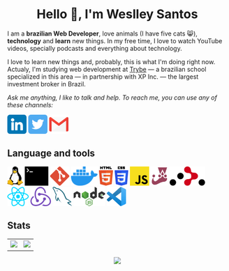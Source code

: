 <h1 align="center">Hello 👋, I'm Weslley Santos</h1>
<p>
  I am a <strong>brazilian Web Developer</strong>, love animals (I have five cats 😸), <strong>technology</strong> and <strong>learn</strong> new things. In my free time, I love to watch YouTube videos, specially podcasts and everything about technology.
</p>
<p>
  I love to learn new things and, probably, this is what I'm doing right now. Actualy, I'm studying web development at <a href="https://betrybe.com">Trybe</a> — a brazilian school specialized in this area — in partnership with XP Inc. — the largest investment broker in Brazil.
</p>
<p>
  <em>
    Ask me anything, I like to talk and help. To reach me, you can use any of these channels: 
  </em>
</p>
<div>
  <a href="https://www.linkedin.com/in/weslley-almerindo/"><img src="Images/linkedin.png" alt="linkedin" height="44px" /></a>
  <a href="https://twitter.com/wes_almerindo"><img src="Images/twitter.png" alt="twitter" height="44px" /></a>
  <a href="mailto:weslleyalmerindo2@gmail.com"><img src="Images/gmail.png" alt="email" height="44px" /></a>
</div>
<h2>Language and tools</h2>
<div>
  <a href=""><img src="Images/linux-tux.svg" alt="linux" height="44px" /></a>
  <a href=""><img src="Images/terminal.svg" alt="terminal" height="44px" /></a>
  <a href=""><img src="Images/git-icon.svg" alt="git" height="44px" /></a>
  <a href=""><img src="Images/docker-icon.svg" alt="docker" height="44px" /></a>
  <a href=""><img src="Images/html-5.svg" alt="html-5" height="44px" /></a>
  <a href=""><img src="Images/css-3.svg" alt="css-3" height="44px" /></a>
  <a href=""><img src="Images/javascript.svg" alt="javascript" height="44px" /></a>
  <a href=""><img src="Images/jest.svg" alt="jest" height="44px" /></a>
  <a href=""><img src="Images/react-router.svg" alt="react router" height="44px" /></a>
  <a href=""><img src="Images/react.svg" alt="reactjs" height="44px" /></a>
  <a href=""><img src="Images/redux.svg" alt="redux" height="44px" /></a>
  <a href=""><img src="Images/mysql.svg" alt="mysql" height="44px" /></a>
  <a href=""><img src="Images/nodejs.svg" alt="nodejs" height="44px" /></a>
  <a href=""><img src="Images/visual-studio-code.svg" alt="visual studio code" height="44px" /></a>
</div>
<div>
  <h2>Stats</h2>
  <table align="center">
    <tr>
      <th>
        <a href="https://github.com/anuraghazra/github-readme-stats">
          <img src="https://github-readme-stats.vercel.app/api?username=wes-santos&show_icons=true&theme=github_dark" />
        </a>
      </th>
      <th>
        <a href="https://github.com/anuraghazra/github-readme-stats">
          <img src="https://github-readme-stats.vercel.app/api/top-langs/?username=wes-santos&layout=compact&theme=github_dark" />
        </a>
      </th>
    </tr>
  </table>
  <p align="center">
    <a href="https://github.com/alexandresanlim/Badges4-README.md-Profile">
      <img src="https://github-readme-streak-stats.herokuapp.com/?user=wes-santos&theme=github-dark" />
    </a>
  </p>
</div>
<!---
wes-santos/wes-santos is a ✨ special ✨ repository because its `README.md` (this file) appears on your GitHub profile.
You can click the Preview link to take a look at your changes.
--->
